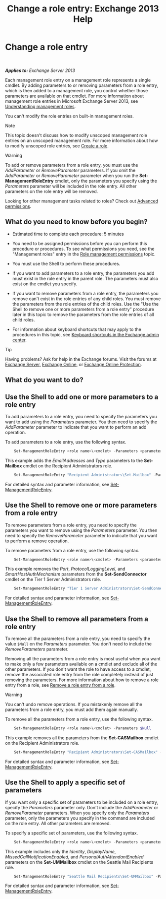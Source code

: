 ﻿---
title: 'Change a role entry: Exchange 2013 Help'
TOCTitle: Change a role entry
ms:assetid: 5aa4f39c-16a4-4815-ac4f-2cdcfa2b3ee1
ms:mtpsurl: https://technet.microsoft.com/en-us/library/Dd298005(v=EXCHG.150)
ms:contentKeyID: 49289260
ms.date: 12/09/2016
mtps_version: v=EXCHG.150
---

# Change a role entry

 

_**Applies to:** Exchange Server 2013_


Each management role entry on a management role represents a single cmdlet. By adding parameters to or removing parameters from a role entry, which is then added to a management role, you control whether those parameters are available on that cmdlet. For more information about management role entries in Microsoft Exchange Server 2013, see [Understanding management roles](understanding-management-roles-exchange-2013-help.md).

You can't modify the role entries on built-in management roles.


> [!NOTE]
> This topic doesn't discuss how to modify unscoped management role entries on an unscoped management role. For more information about how to modify unscoped role entries, see <A href="create-a-role-exchange-2013-help.md">Create a role</A>.




> [!WARNING]
> To add or remove parameters from a role entry, you must use the <EM>AddParameter</EM> or <EM>RemoveParameter</EM> parameters. If you omit the <EM>AddParameter</EM> or <EM>RemoveParameter</EM> parameter when you run the <STRONG>Set-ManagementRoleEntry</STRONG> cmdlet, only the parameters you specify using the <EM>Parameters</EM> parameter will be included in the role entry. All other parameters on the role entry will be removed.



Looking for other management tasks related to roles? Check out [Advanced permissions](advanced-permissions-exchange-2013-help.md).

## What do you need to know before you begin?

  - Estimated time to complete each procedure: 5 minutes

  - You need to be assigned permissions before you can perform this procedure or procedures. To see what permissions you need, see the "Management roles" entry in the [Role management permissions](role-management-permissions-exchange-2013-help.md) topic.

  - You must use the Shell to perform these procedures.

  - If you want to add parameters to a role entry, the parameters you add must exist in the role entry in the parent role. The parameters must also exist on the cmdlet you specify.

  - If you want to remove parameters from a role entry, the parameters you remove can't exist in the role entries of any child roles. You must remove the parameters from the role entries of the child roles. Use the "Use the Shell to remove one or more parameters from a role entry" procedure later in this topic to remove the parameters from the role entries of all child roles.

  - For information about keyboard shortcuts that may apply to the procedures in this topic, see [Keyboard shortcuts in the Exchange admin center](keyboard-shortcuts-in-the-exchange-admin-center-exchange-online-protection-help.md).


> [!TIP]
> Having problems? Ask for help in the Exchange forums. Visit the forums at <A href="https://go.microsoft.com/fwlink/p/?linkid=60612">Exchange Server</A>, <A href="https://go.microsoft.com/fwlink/p/?linkid=267542">Exchange Online</A>, or <A href="https://go.microsoft.com/fwlink/p/?linkid=285351">Exchange Online Protection</A>.



## What do you want to do?

## Use the Shell to add one or more parameters to a role entry

To add parameters to a role entry, you need to specify the parameters you want to add using the *Parameters* parameter. You then need to specify the *AddParameter* parameter to indicate that you want to perform an add operation.

To add parameters to a role entry, use the following syntax.

```powershell
    Set-ManagementRoleEntry <role name>\<cmdlet> -Parameters <parameter 1>, <parameter 2>, <parameter...> -AddParameter
```

This example adds the *EmailAddresses* and *Type* parameters to the **Set-Mailbox** cmdlet on the Recipient Administrators role.

```powershell
    Set-ManagementRoleEntry "Recipient Administrators\Set-Mailbox" -Parameters EmailAddresses, Type -AddParameter
```

For detailed syntax and parameter information, see [Set-ManagementRoleEntry](https://technet.microsoft.com/en-us/library/dd351162\(v=exchg.150\)).

## Use the Shell to remove one or more parameters from a role entry

To remove parameters from a role entry, you need to specify the parameters you want to remove using the *Parameters* parameter. You then need to specify the *RemoveParameter* parameter to indicate that you want to perform a remove operation.

To remove parameters from a role entry, use the following syntax.

```powershell
    Set-ManagementRoleEntry <role name>\<cmdlet> -Parameters <parameter 1>, <parameter 2>, <parameter...> -RemoveParameter
```

This example removes the *Port*, *ProtocolLoggingLevel*, and *SmartHostAuthMechanism* parameters from the **Set-SendConnector** cmdlet on the Tier 1 Server Administrators role.

```powershell
    Set-ManagementRoleEntry "Tier 1 Server Administrators\Set-SendConnector" -Parameters Port, ProtocolLoggingLevel, SmartHostAuthMechanism -RemoveParameter
```

For detailed syntax and parameter information, see [Set-ManagementRoleEntry](https://technet.microsoft.com/en-us/library/dd351162\(v=exchg.150\)).

## Use the Shell to remove all parameters from a role entry

To remove all the parameters from a role entry, you need to specify the value `$Null` on the *Parameters* parameter. You don't need to include the *RemoveParameters* parameter.

Removing all the parameters from a role entry is most useful when you want to make only a few parameters available on a cmdlet and exclude all of the other parameters. If you don't want the role to have access to a cmdlet, remove the associated role entry from the role completely instead of just removing the parameters. For more information about how to remove a role entry from a role, see [Remove a role entry from a role](remove-a-role-entry-from-a-role-exchange-2013-help.md).


> [!WARNING]
> You can't undo remove operations. If you mistakenly remove all the parameters from a role entry, you must add them again manually.



To remove all the parameters from a role entry, use the following syntax.

```powershell
    Set-ManagementRoleEntry <role name>\<cmdlet> -Parameters $Null 
```

This example removes all the parameters from the **Set-CASMailbox** cmdlet on the Recipient Administrators role.

```powershell
    Set-ManagementRoleEntry "Recipient Administrators\Set-CASMailbox" -Parameters $Null 
```

For detailed syntax and parameter information, see [Set-ManagementRoleEntry](https://technet.microsoft.com/en-us/library/dd351162\(v=exchg.150\)).

## Use the Shell to apply a specific set of parameters

If you want only a specific set of parameters to be included on a role entry, specify the *Parameters* parameter only. Don't include the *AddParameter* or *RemoveParameter* parameters. When you specify only the *Parameters* parameter, only the parameters you specify in the command are included on the role entry. All other parameters are removed.

To specify a specific set of parameters, use the following syntax.

```powershell
    Set-ManagementRoleEntry <role name>\<cmdlet> -Parameters <parameter 1>, <parameter 2>, <parameter...>
```

This example includes only the *Identity*, *DisplayName*, *MissedCallNotificationEnabled*, and *PersonalAuthAttendantEnabled* parameters on the **Set-UMMailbox** cmdlet on the Seattle Mail Recipients role.

```powershell
    Set-ManagementRoleEntry "Seattle Mail Recipients\Set-UMMailbox" -Parameters Identity, DisplayName, MissedCallNotificationEnabled, PersonalAutoAttendantEnabled
```

For detailed syntax and parameter information, see [Set-ManagementRoleEntry](https://technet.microsoft.com/en-us/library/dd351162\(v=exchg.150\)).

